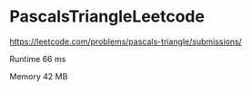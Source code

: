 # PascalsTriangleLeetcode
https://leetcode.com/problems/pascals-triangle/submissions/

Runtime
66 ms

Memory
42 MB
